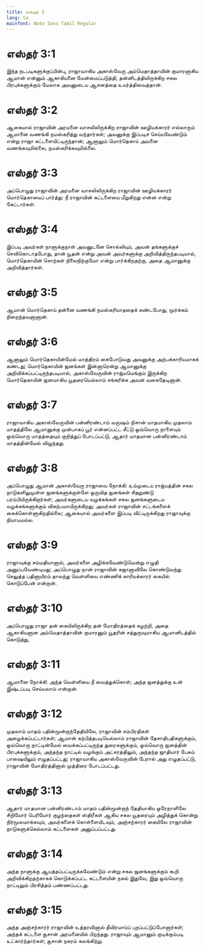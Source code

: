 ```yaml
---
title: எஸ்தர் 3
lang: ta
mainfont: Noto Sans Tamil Regular
---
```


# எஸ்தர் 3:1

இந்த நடபடிகளுக்குப்பின்பு, ராஜாவாகிய அகாஸ்வேரு அம்மெதாத்தாவின் குமாரனாகிய ஆமான் என்னும் ஆகாகியனை மேன்மைப்படுத்தி, தன்னிடத்திலிருக்கிற சகல பிரபுக்களுக்கும் மேலாக அவனுடைய ஆசனத்தை உயர்த்திவைத்தான்.

# எஸ்தர் 3:2

ஆகையால் ராஜாவின் அரமனை வாசலிலிருக்கிற ராஜாவின் ஊழியக்காரர் எல்லாரும் ஆமானை வணங்கி நமஸ்கரித்து வந்தார்கள்; அவனுக்கு இப்படிச் செய்யவேண்டும் என்று ராஜா கட்டளையிட்டிருந்தான்; ஆனாலும் மொர்தெகாய் அவனை வணங்கவுமில்லை, நமஸ்கரிக்கவுமில்லை.

# எஸ்தர் 3:3

அப்பொழுது ராஜாவின் அரமனை வாசலிலிருக்கிற ராஜாவின் ஊழியக்காரர் மொர்தெகாயைப் பார்த்து: நீ ராஜாவின் கட்டளையை மீறுகிறது என்ன என்று கேட்டார்கள்.

# எஸ்தர் 3:4

இப்படி அவர்கள் நாளுக்குநாள் அவனுடனே சொல்லியும், அவன் தங்களுக்குச் செவிகொடாதபோது, தான் யூதன் என்று அவன் அவர்களுக்கு அறிவித்திருந்தபடியால், மொர்தெகாயின் சொற்கள் நிலைநிற்குமோ என்று பார்க்கிறதற்கு, அதை ஆமானுக்கு அறிவித்தார்கள்.

# எஸ்தர் 3:5

ஆமான் மொர்தெகாய் தன்னை வணங்கி நமஸ்கரியாததைக் கண்டபோது, மூர்க்கம் நிறைந்தவனானான்.

# எஸ்தர் 3:6

ஆனாலும் மொர்தெகாயின்மேல் மாத்திரம் கைபோடுவது அவனுக்கு அற்பக்காரியமாகக் கண்டது; மொர்தெகாயின் ஜனங்கள் இன்னாரென்று ஆமானுக்கு அறிவிக்கப்பட்டிருந்தபடியால், அகாஸ்வேருவின் ராஜ்யமெங்கும் இருக்கிற மொர்தெகாயின் ஜனமாகிய யூதரையெல்லாம் சங்கரிக்க அவன் வகைதேடினான்.

# எஸ்தர் 3:7

ராஜாவாகிய அகாஸ்வேருவின் பன்னிரண்டாம் வருஷம் நிசான் மாதமாகிய முதலாம் மாதத்திலே ஆமானுக்கு முன்பாகப் பூர் என்னப்பட்ட சீட்டு ஒவ்வொரு நாளையும் ஒவ்வொரு மாதத்தையும் குறித்துப் போடப்பட்டு, ஆதார் மாதமான பன்னிரண்டாம் மாதத்தின்மேல் விழுந்தது.

# எஸ்தர் 3:8

அப்பொழுது ஆமான் அகாஸ்வேரு ராஜாவை நோக்கி: உம்முடைய ராஜ்யத்தின் சகல நாடுகளிலுமுள்ள ஜனங்களுக்குள்ளே ஒருவித ஜனங்கள் சிதறுண்டு பரம்பியிருக்கிறார்கள்; அவர்களுடைய வழக்கங்கள் சகல ஜனங்களுடைய வழக்கங்களுக்கும் விகற்பமாயிருக்கிறது; அவர்கள் ராஜாவின் சட்டங்களைக் கைக்கொள்ளுகிறதில்லை; ஆகையால் அவர்களை இப்படி விட்டிருக்கிறது ராஜாவுக்கு நியாயமல்ல.

# எஸ்தர் 3:9

ராஜாவுக்கு சம்மதியானால், அவர்களை அழிக்கவேண்டுமென்று எழுதி அனுப்பவேண்டியது; அப்பொழுது நான் ராஜாவின் கஜானாவிலே கொண்டுவந்து செலுத்த பதினாயிரம் தாலந்து வெள்ளியை எண்ணிக் காரியக்காரர் கையில் கொடுப்பேன் என்றான்.

# எஸ்தர் 3:10

அப்பொழுது ராஜா தன் கையிலிருக்கிற தன் மோதிரத்தைக் கழற்றி, அதை ஆகாகியனான அம்மெதாத்தாவின் குமாரனும் யூதரின் சத்துருவுமாகிய ஆமானிடத்தில் கொடுத்து,

# எஸ்தர் 3:11

ஆமானை நோக்கி: அந்த வெள்ளியை நீ வைத்துக்கொள்; அந்த ஜனத்துக்கு உன் இஷ்டப்படி செய்யலாம் என்றான்.

# எஸ்தர் 3:12

முதலாம் மாதம் பதின்மூன்றாந்தேதியிலே, ராஜாவின் சம்பிரதிகள் அழைக்கப்பட்டார்கள்; ஆமான் கற்பித்தபடியெல்லாம் ராஜாவின் தேசாதிபதிகளுக்கும், ஒவ்வொரு நாட்டின்மேல் வைக்கப்பட்டிருந்த துரைகளுக்கும், ஒவ்வொரு ஜனத்தின் பிரபுக்களுக்கும், அந்தந்த நாட்டில் வழங்கும் அட்சரத்திலும், அந்தந்த ஜாதியார் பேசும் பாஷையிலும் எழுதப்பட்டது; ராஜாவாகிய அகாஸ்வேருவின் பேரால் அது எழுதப்பட்டு, ராஜாவின் மோதிரத்தினால் முத்திரை போடப்பட்டது.

# எஸ்தர் 3:13

ஆதார் மாதமான பன்னிரண்டாம் மாதம் பதின்மூன்றாந் தேதியாகிய ஒரேநாளிலே சிறியோர் பெரியோர் குழந்தைகள் ஸ்திரீகள் ஆகிய சகல யூதரையும் அழித்துக் கொன்று நிர்மூலமாக்கவும், அவர்களைக் கொள்ளையிடவும், அஞ்சற்காரர் கையிலே ராஜாவின் நாடுகளுக்கெல்லாம் கட்டளைகள் அனுப்பப்பட்டது.

# எஸ்தர் 3:14

அந்த நாளுக்கு ஆயத்தப்பட்டிருக்கவேண்டும் என்று சகல ஜனங்களுக்கும் கூறி அறிவிக்கிறதற்காகக் கொடுக்கப்பட்ட கட்டளையின் நகல் இதுவே, இது ஒவ்வொரு நாட்டிலும் பிரசித்தம் பண்ணப்பட்டது.

# எஸ்தர் 3:15

அந்த அஞ்சற்காரர் ராஜாவின் உத்தரவினால் தீவிரமாய்ப் புறப்பட்டுப்போனார்கள்; அந்தக் கட்டளை சூசான் அரமனையில் பிறந்தது. ராஜாவும் ஆமானும் குடிக்கும்படி உட்கார்ந்தார்கள்; சூசான் நகரம் கலங்கிற்று.


